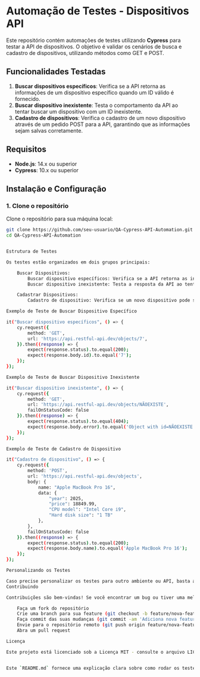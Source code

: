 # Automação de Testes - Dispositivos API

Este repositório contém automações de testes utilizando **Cypress** para testar a API de dispositivos. O objetivo é validar os cenários de busca e cadastro de dispositivos, utilizando métodos como GET e POST.

## Funcionalidades Testadas

1. **Buscar dispositivos específicos**: Verifica se a API retorna as informações de um dispositivo específico quando um ID válido é fornecido.
2. **Buscar dispositivo inexistente**: Testa o comportamento da API ao tentar buscar um dispositivo com um ID inexistente.
3. **Cadastro de dispositivos**: Verifica o cadastro de um novo dispositivo através de um pedido POST para a API, garantindo que as informações sejam salvas corretamente.

## Requisitos

- **Node.js**: 14.x ou superior
- **Cypress**: 10.x ou superior

## Instalação e Configuração

### 1. Clone o repositório

Clone o repositório para sua máquina local:

```bash
git clone https://github.com/seu-usuario/QA-Cypress-API-Automation.git
cd QA-Cypress-API-Automation


Estrutura de Testes

Os testes estão organizados em dois grupos principais:

    Buscar Dispositivos:
        Buscar dispositivo específicos: Verifica se a API retorna as informações de um dispositivo específico.
        Buscar dispositivo inexistente: Testa a resposta da API ao tentar buscar um dispositivo que não existe.

    Cadastrar Dispositivos:
        Cadastro de dispositivo: Verifica se um novo dispositivo pode ser cadastrado corretamente.

Exemplo de Teste de Buscar Dispositivo Específico

it("Buscar dispositivo específicos", () => {
    cy.request({
        method: 'GET',
        url: 'https://api.restful-api.dev/objects/7',
    }).then((response) => {
        expect(response.status).to.equal(200);
        expect(response.body.id).to.equal('7');
    });
});

Exemplo de Teste de Buscar Dispositivo Inexistente

it("Buscar dispositivo inexistente", () => {
    cy.request({
        method: 'GET',
        url: 'https://api.restful-api.dev/objects/NÃOEXISTE',
        failOnStatusCode: false 
    }).then((response) => {
        expect(response.status).to.equal(404);
        expect(response.body.error).to.equal('Object with id=NÃOEXISTE was not found.');
    });
});

Exemplo de Teste de Cadastro de Dispositivo

it("Cadastro de dispositivo", () => {
    cy.request({
        method: 'POST',
        url: 'https://api.restful-api.dev/objects',
        body: {
            name: "Apple MacBook Pro 16",
            data: {
                "year": 2025,
                "price": 18849.99,
                "CPU model": "Intel Core i9",
                "Hard disk size": "1 TB"
            },
        },
        failOnStatusCode: false 
    }).then((response) => {
        expect(response.status).to.equal(200);
        expect(response.body.name).to.equal('Apple MacBook Pro 16');
    });
});

Personalizando os Testes

Caso precise personalizar os testes para outro ambiente ou API, basta alterar as URLs e os dados de entrada nos arquivos de teste. As variáveis podem ser facilmente modificadas no código de cada teste.
Contribuindo

Contribuições são bem-vindas! Se você encontrar um bug ou tiver uma melhoria em mente, sinta-se à vontade para abrir uma issue ou enviar um pull request.

    Faça um fork do repositório
    Crie uma branch para sua feature (git checkout -b feature/nova-feature)
    Faça commit das suas mudanças (git commit -am 'Adiciona nova feature')
    Envie para o repositório remoto (git push origin feature/nova-feature)
    Abra um pull request

Licença

Este projeto está licenciado sob a Licença MIT - consulte o arquivo LICENSE para mais detalhes.


Este `README.md` fornece uma explicação clara sobre como rodar os testes, a estrutura do projeto, exemplos de código e como personalizar e contribuir com o projeto.

